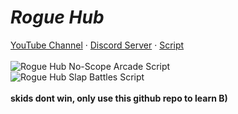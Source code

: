 # _Rogue Hub_
[YouTube Channel](https://www.youtube.com/channel/UC9R30r3RanVhs0CkPpFb8iA) · [Discord Server](https://discord.com/invite/uzXNguueug) · [Script](https://raw.githubusercontent.com/TheMegaRoberto/Rogue-Hub/main/LOADSTRING.lua)
<br>
<br>
![Rogue Hub No-Scope Arcade Script](https://cdn.discordapp.com/attachments/1022560613341335682/1022911870052618310/unknown.png)
<br>
![Rogue Hub Slap Battles Script](https://cdn.discordapp.com/attachments/1022560613341335682/1022912565271068702/unknown.png)
<br>
<br>
**skids dont win, only use this github repo to learn B)**
